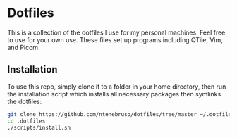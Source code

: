 # Dotfiles

This is a collection of the dotfiles I use for my personal machines. Feel free to use for your own use. These files set up programs including QTile, Vim, and Picom.

## Installation

To use this repo, simply clone it to a folder in your home directory, then run the installation script which installs all necessary packages then symlinks the dotfiles:

```sh
git clone https://github.com/ntenebruso/dotfiles/tree/master ~/.dotfiles
cd .dotfiles
./scripts/install.sh
```

